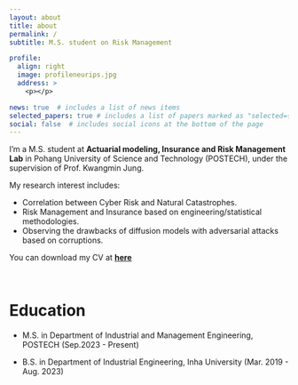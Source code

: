 ```yaml
---
layout: about
title: about
permalink: /
subtitle: M.S. student on Risk Management

profile:
  align: right
  image: profileneurips.jpg
  address: >
    <p></p>

news: true  # includes a list of news items
selected_papers: true # includes a list of papers marked as "selected={true}"
social: false  # includes social icons at the bottom of the page
---
```


I’m a M.S. student at **Actuarial modeling, Insurance and Risk Management Lab** in Pohang University of Science and Technology (POSTECH), under the supervision of Prof. Kwangmin Jung.

My research interest includes:

- Correlation between Cyber Risk and Natural Catastrophes.
- Risk Management and Insurance based on engineering/statistical methodologies.
- Observing the drawbacks of diffusion models with adversarial attacks based on corruptions.

You can download my CV at **[here](../assets/pdf/CV_231215.pdf)**

<br>

# Education
- M.S. in Department of Industrial and Management Engineering, POSTECH (Sep.2023 - Present)
  
- B.S. in Department of Industrial Engineering, Inha University (Mar. 2019 - Aug. 2023)


<br>
